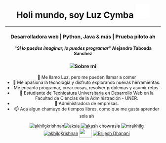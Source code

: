 
<h1 align="center"><b>Holi mundo, soy Luz Cymba </b><img src="https://github.com/Kathryn-Jie/Kathryn-Jie/blob/main/wave.gif" width="45"></h1>


</p>
<hr>
<h3 align="center"> Desarrolladora web | Python, Java & más | Prueba piloto ah </h3>
<p align="center">
</p>

<span align="center">
  <span>
    <h4 align="center">"<em>Si lo puedes imaginar, lo puedes programar</em>"
      <span align="center">Alejandro Taboada Sanchez</span>
    </h4>


<h3 align="center"> <img src="https://media.giphy.com/media/qjqUcgIyRjsl2/giphy.gif" width="50" />Sobre mi</h3>
  <ul>
    💜 Me llamo Luz, pero me pueden llamar a comer
    <li>🔭 Me apasiona la tecnología y disfruto explorando nuevas herramientas.
    <li>Me encanta programar, crear cosas, resolver problemas y asumir retos.
    <li>🌱 Estudiante de Tecnicatura Universitaria en Desarrollo Web en la Facultad de Ciencias de la Administración - UNER.
    <li>🌱 Administradora de empresas.
    <li>📫 Aca algun chamuyo de tiempos libres, como que me gusta aprender sola ah 

<p align="center">
<a href="https://dev.to/akhilgkrishnan" target="blank"><img align="center" src="https://cdn.jsdelivr.net/npm/simple-icons@3.0.1/icons/dev-dot-to.svg" alt="akhilgkrishnan" height="30" width="30" /></
<a href="https://www.linkedin.com/in/luz-cymbaluk/" target="blank"><img align="center" src="https://cdn.jsdelivr.net/npm/simple-icons@3.0.1/icons/linkedin.svg" alt="aksia" height="30" width="40" /></a>
<a href="https://www.facebook.com/luz.cymbaluk/" target="blank"><img align="center" src="https://cdn.jsdelivr.net/npm/simple-icons@3.0.1/icons/facebook.svg" alt="akash chowrasia" height="30" width="40" /></a>
<a href="https://twitter.com/Mrakhilg" target="blank"><img align="center" src="https://cdn.jsdelivr.net/npm/simple-icons@3.0.1/icons/twitter.svg" alt="mrakhilg" height="30" width="30" /></a>
<a href="https://instagram.com/luz.cymba" target="blank"><img align="center" src="https://cdn.jsdelivr.net/npm/simple-icons@3.0.1/icons/instagram.svg" alt="akhilgkrishnan" height="30" width="30" /></a>
 <a href = "mailto: luzcymba14@gmail.com"><img align="center" src="https://simpleicons.org/icons/gmail.svg" height="30" width="40" /></a>
 <a href="https://www.youtube.com/@luzcymb)"> <img align="center" alt="Brijesh Dhanani" width="30px" src="https://cdn.jsdelivr.net/npm/simple-icons@v3/icons/youtube.svg" />
</a>
</p>
</p>

